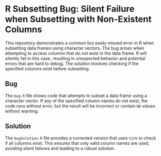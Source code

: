 # R Subsetting Bug: Silent Failure when Subsetting with Non-Existent Columns

This repository demonstrates a common but easily missed error in R when subsetting data frames using character vectors.  The bug arises when attempting to access columns that do not exist in the data frame.  R will silently fail in this case, resulting in unexpected behavior and potential errors that are hard to debug.  The solution involves checking if the specified columns exist before subsetting. 

## Bug
The `bug.R` file shows code that attempts to subset a data frame using a character vector.  If any of the specified column names do not exist, the code runs without error, but the result will be incorrect or contain `NA` values without warning. 

## Solution
The `bugSolution.R` file provides a corrected version that uses `%in%` to check if all columns exist. This ensures that only valid column names are used, avoiding silent failures and leading to a robust solution.
